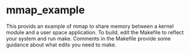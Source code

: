 # mmap_example

This provids an example of mmap to share memory between a kernel module and a
user space application.  To build, edit the Makefile to reflect your system
and run make.  Comments in the Makefile provide some guidance about what edits
you need to make.
